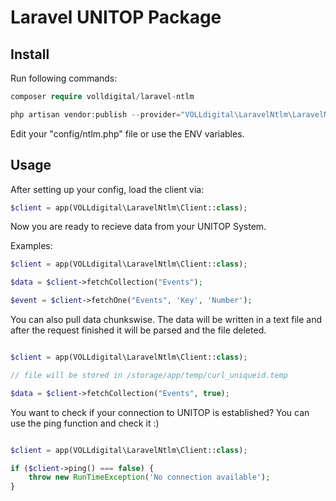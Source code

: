 # Laravel UNITOP Package

## Install

Run following commands:

```php
composer require volldigital/laravel-ntlm
```

```php
php artisan vendor:publish --provider="VOLLdigital\LaravelNtlm\LaravelNtlmServiceProvider"
```

Edit your "config/ntlm.php" file or use the ENV variables.

## Usage

After setting up your config, load the client via:

```php
$client = app(VOLLdigital\LaravelNtlm\Client::class);

```

Now you are ready to recieve data from your UNITOP System.

Examples:

```php
$client = app(VOLLdigital\LaravelNtlm\Client::class);

$data = $client->fetchCollection("Events");

$event = $client->fetchOne("Events", 'Key', 'Number');

```

You can also pull data chunkswise. The data will be written in a text file and after the request finished it will be parsed and the file deleted.

```php

$client = app(VOLLdigital\LaravelNtlm\Client::class);

// file will be stored in /storage/app/temp/curl_uniqueid.temp

$data = $client->fetchCollection("Events", true);

```

You want to check if your connection to UNITOP is established? You can use the ping function and check it :)

```php

$client = app(VOLLdigital\LaravelNtlm\Client::class);

if ($client->ping() === false) {
    throw new RunTimeException('No connection available');
}

```
